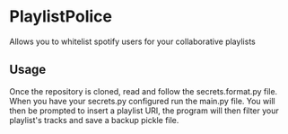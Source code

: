 # PlaylistPolice

Allows you to whitelist spotify users for your collaborative playlists

## Usage
Once the repository is cloned, read and follow the secrets.format.py file.
When you have your secrets.py configured run the main.py file.
You will then be prompted to insert a playlist URI, the program will then filter your playlist's tracks and save a backup pickle file.
